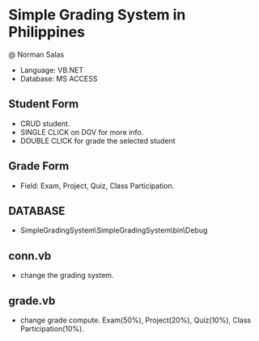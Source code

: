 # Simple Grading System in Philippines
@ Norman Salas
- Language: VB.NET
- Database: MS ACCESS


## Student Form
- CRUD student. 
- SINGLE CLICK on DGV for more info. 
- DOUBLE CLICK for grade the selected student

## Grade Form
- Field: Exam, Project, Quiz, Class Participation.


## DATABASE
- SimpleGradingSystem\SimpleGradingSystem\bin\Debug
	
## conn.vb
- change the grading system.

## grade.vb
- change grade compute. Exam(50%), Project(20%), Quiz(10%), Class Participation(10%).

